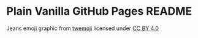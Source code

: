 # Plain Vanilla GitHub Pages README

Jeans emoji graphic from [twemoji](https://github.com/jdecked/twemoji) licensed under [CC BY 4.0](https://github.com/jdecked/twemoji/blob/main/LICENSE-GRAPHICS)